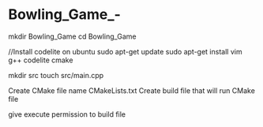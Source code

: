 # Bowling_Game_-
mkdir Bowling_Game
cd Bowling_Game

//Install codelite on ubuntu
sudo apt-get update
sudo apt-get install vim g++ codelite cmake

mkdir src
touch src/main.cpp

Create CMake file name CMakeLists.txt
Create build file that will run CMake file

give execute permission to build file
